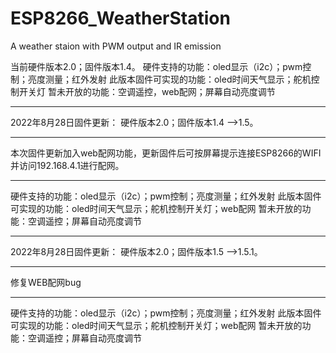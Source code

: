 # ESP8266_WeatherStation
A weather staion with PWM output and IR emission


当前硬件版本2.0；固件版本1.4。
硬件支持的功能：oled显示（i2c）；pwm控制；亮度测量；红外发射
此版本固件可实现的功能：oled时间天气显示；舵机控制开关灯
暂未开放的功能：空调遥控，web配网；屏幕自动亮度调节


***********************************************************************************************************
2022年8月28日固件更新：
硬件版本2.0；固件版本1.4 -->1.5。
********************
本次固件更新加入web配网功能，更新固件后可按屏幕提示连接ESP8266的WIFI并访问192.168.4.1进行配网。
********************
硬件支持的功能：oled显示（i2c）；pwm控制；亮度测量；红外发射
此版本固件可实现的功能：oled时间天气显示；舵机控制开关灯；web配网
暂未开放的功能：空调遥控；屏幕自动亮度调节


************************************************************************************************************
2022年8月28日固件更新：
硬件版本2.0；固件版本1.5 -->1.5.1。
********************
修复WEB配网bug
********************
硬件支持的功能：oled显示（i2c）；pwm控制；亮度测量；红外发射
此版本固件可实现的功能：oled时间天气显示；舵机控制开关灯；web配网
暂未开放的功能：空调遥控；屏幕自动亮度调节
